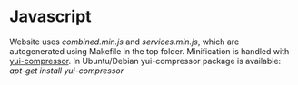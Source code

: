 Javascript
==========

Website uses *combined.min.js* and *services.min.js*, which are 
autogenerated using Makefile in the top folder. Minification is handled with 
[yui-compressor](http://developer.yahoo.com/yui/compressor/). In 
Ubuntu/Debian yui-compressor package is available: *apt-get install 
yui-compressor*
